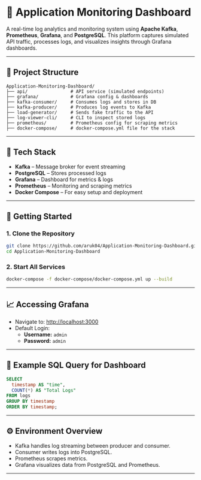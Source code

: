 # 🚀 Application Monitoring Dashboard

A real-time log analytics and monitoring system using **Apache Kafka**, **Prometheus**, **Grafana**, and **PostgreSQL**. This platform captures simulated API traffic, processes logs, and visualizes insights through Grafana dashboards.

---

## 📁 Project Structure

```
Application-Monitoring-Dashboard/
├── api/                # API service (simulated endpoints)
├── grafana/            # Grafana config & dashboards
├── kafka-consumer/     # Consumes logs and stores in DB
├── kafka-producer/     # Produces log events to Kafka
├── load-generator/     # Sends fake traffic to the API
├── log-viewer-cli/     # CLI to inspect stored logs
├── prometheus/         # Prometheus config for scraping metrics
├── docker-compose/     # docker-compose.yml file for the stack
```

---

## 🔌 Tech Stack

- **Kafka** – Message broker for event streaming  
- **PostgreSQL** – Stores processed logs  
- **Grafana** – Dashboard for metrics & logs  
- **Prometheus** – Monitoring and scraping metrics  
- **Docker Compose** – For easy setup and deployment

---

## 🧪 Getting Started

### 1. Clone the Repository

```bash
git clone https://github.com/aruk04/Application-Monitoring-Dashboard.git
cd Application-Monitoring-Dashboard
```

### 2. Start All Services

```bash
docker-compose -f docker-compose/docker-compose.yml up --build
```

---

## 📈 Accessing Grafana

- Navigate to: [http://localhost:3000](http://localhost:3000)  
- Default Login:  
  - **Username:** `admin`  
  - **Password:** `admin`

---

## 🔎 Example SQL Query for Dashboard

```sql
SELECT
  timestamp AS "time",
  COUNT(*) AS "Total Logs"
FROM logs
GROUP BY timestamp
ORDER BY timestamp;
```

---

## ⚙️ Environment Overview

- Kafka handles log streaming between producer and consumer.
- Consumer writes logs into PostgreSQL.
- Prometheus scrapes metrics.
- Grafana visualizes data from PostgreSQL and Prometheus.

---

